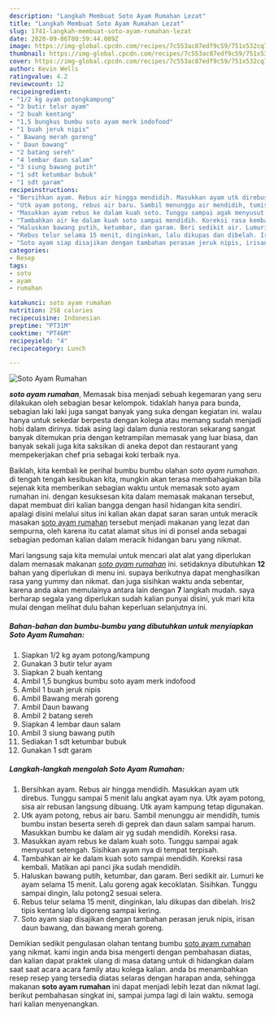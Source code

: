```yaml
---
description: "Langkah Membuat Soto Ayam Rumahan Lezat"
title: "Langkah Membuat Soto Ayam Rumahan Lezat"
slug: 1741-langkah-membuat-soto-ayam-rumahan-lezat
date: 2020-09-06T00:59:44.089Z
image: https://img-global.cpcdn.com/recipes/7c553ac87edf9c59/751x532cq70/soto-ayam-rumahan-foto-resep-utama.jpg
thumbnail: https://img-global.cpcdn.com/recipes/7c553ac87edf9c59/751x532cq70/soto-ayam-rumahan-foto-resep-utama.jpg
cover: https://img-global.cpcdn.com/recipes/7c553ac87edf9c59/751x532cq70/soto-ayam-rumahan-foto-resep-utama.jpg
author: Kevin Wells
ratingvalue: 4.2
reviewcount: 12
recipeingredient:
- "1/2 kg ayam potongkampung"
- "3 butir telur ayam"
- "2 buah kentang"
- "1,5 bungkus bumbu soto ayam merk indofood"
- "1 buah jeruk nipis"
- " Bawang merah goreng"
- " Daun bawang"
- "2 batang sereh"
- "4 lembar daun salam"
- "3 siung bawang putih"
- "1 sdt ketumbar bubuk"
- "1 sdt garam"
recipeinstructions:
- "Bersihkan ayam. Rebus air hingga mendidih. Masukkan ayam utk direbus. Tunggu sampai 5 menit lalu angkat ayam nya. Utk ayam potong, sisa air rebusan langsung dibuang. Utk ayam kampung tetap digunakan."
- "Utk ayam potong, rebus air baru. Sambil menunggu air mendidih, tumis bumbu instan beserta sereh di geprek dan daun salam sampai harum. Masukkan bumbu ke dalam air yg sudah mendidih. Koreksi rasa."
- "Masukkan ayam rebus ke dalam kuah soto. Tunggu sampai agak menyusut setengah. Sisihkan ayam nya di tempat terpisah."
- "Tambahkan air ke dalam kuah soto sampai mendidih. Koreksi rasa kembali. Matikan api panci jika sudah mendidih."
- "Haluskan bawang putih, ketumbar, dan garam. Beri sedikit air. Lumuri ke ayam selama 15 menit. Lalu goreng agak kecoklatan. Sisihkan. Tunggu sampai dingin, lalu potong2 sesuai selera."
- "Rebus telur selama 15 menit, dinginkan, lalu dikupas dan dibelah. Iris2 tipis kentang lalu digoreng sampai kering."
- "Soto ayam siap disajikan dengan tambahan perasan jeruk nipis, irisan daun bawang, dan bawang merah goreng."
categories:
- Resep
tags:
- soto
- ayam
- rumahan

katakunci: soto ayam rumahan 
nutrition: 258 calories
recipecuisine: Indonesian
preptime: "PT31M"
cooktime: "PT46M"
recipeyield: "4"
recipecategory: Lunch

---
```



![Soto Ayam Rumahan](https://img-global.cpcdn.com/recipes/7c553ac87edf9c59/751x532cq70/soto-ayam-rumahan-foto-resep-utama.jpg)

<b><i>soto ayam rumahan</i></b>, Memasak bisa menjadi sebuah kegemaran yang seru dilakukan oleh sebagian besar kelompok. tidaklah hanya para bunda, sebagian laki laki juga sangat banyak yang suka dengan kegiatan ini. walau hanya untuk sekedar berpesta dengan kolega atau memang sudah menjadi hobi dalam dirinya. tidak asing lagi dalam dunia restoran sekarang sangat banyak ditemukan pria dengan ketrampilan memasak yang luar biasa, dan banyak sekali juga kita saksikan di aneka depot dan restaurant yang mempekerjakan chef pria sebagai koki terbaik nya.

Baiklah, kita kembali ke perihal bumbu bumbu olahan <i>soto ayam rumahan</i>. di tengah tengah kesibukan kita, mungkin akan terasa membahagiakan bila sejenak kita memberikan sebagian waktu untuk memasak soto ayam rumahan ini. dengan kesuksesan kita dalam memasak makanan tersebut, dapat membuat diri kalian bangga dengan hasil hidangan kita sendiri. apalagi disini melalui situs ini kalian akan dapat saran saran untuk meracik masakan <u>soto ayam rumahan</u> tersebut menjadi makanan yang lezat dan sempurna, oleh karena itu catat alamat situs ini di ponsel anda sebagai sebagian pedoman kalian dalam meracik hidangan baru yang nikmat.




Mari langsung saja kita memulai untuk mencari alat alat yang diperlukan dalam memasak makanan <u><i>soto ayam rumahan</i></u> ini. setidaknya dibutuhkan <b>12</b> bahan yang diperlukan di menu ini. supaya berikutnya dapat menghasilkan rasa yang yummy dan nikmat. dan juga sisihkan waktu anda sebentar, karena anda akan memulainya antara lain dengan <b>7</b> langkah mudah. saya berharap segala yang diperlukan sudah kalian punyai disini, yuk mari kita mulai dengan melihat dulu bahan keperluan selanjutnya ini.

<!--inarticleads1-->

##### Bahan-bahan dan bumbu-bumbu yang dibutuhkan untuk menyiapkan Soto Ayam Rumahan:

1. Siapkan 1/2 kg ayam potong/kampung
1. Gunakan 3 butir telur ayam
1. Siapkan 2 buah kentang
1. Ambil 1,5 bungkus bumbu soto ayam merk indofood
1. Ambil 1 buah jeruk nipis
1. Ambil  Bawang merah goreng
1. Ambil  Daun bawang
1. Ambil 2 batang sereh
1. Siapkan 4 lembar daun salam
1. Ambil 3 siung bawang putih
1. Sediakan 1 sdt ketumbar bubuk
1. Gunakan 1 sdt garam




<!--inarticleads2-->

##### Langkah-langkah mengolah Soto Ayam Rumahan:

1. Bersihkan ayam. Rebus air hingga mendidih. Masukkan ayam utk direbus. Tunggu sampai 5 menit lalu angkat ayam nya. Utk ayam potong, sisa air rebusan langsung dibuang. Utk ayam kampung tetap digunakan.
1. Utk ayam potong, rebus air baru. Sambil menunggu air mendidih, tumis bumbu instan beserta sereh di geprek dan daun salam sampai harum. Masukkan bumbu ke dalam air yg sudah mendidih. Koreksi rasa.
1. Masukkan ayam rebus ke dalam kuah soto. Tunggu sampai agak menyusut setengah. Sisihkan ayam nya di tempat terpisah.
1. Tambahkan air ke dalam kuah soto sampai mendidih. Koreksi rasa kembali. Matikan api panci jika sudah mendidih.
1. Haluskan bawang putih, ketumbar, dan garam. Beri sedikit air. Lumuri ke ayam selama 15 menit. Lalu goreng agak kecoklatan. Sisihkan. Tunggu sampai dingin, lalu potong2 sesuai selera.
1. Rebus telur selama 15 menit, dinginkan, lalu dikupas dan dibelah. Iris2 tipis kentang lalu digoreng sampai kering.
1. Soto ayam siap disajikan dengan tambahan perasan jeruk nipis, irisan daun bawang, dan bawang merah goreng.




Demikian sedikit pengulasan olahan tentang bumbu <u>soto ayam rumahan</u> yang nikmat. kami ingin anda bisa mengerti dengan pembahasan diatas, dan kalian dapat praktek ulang di masa datang untuk di hidangkan dalam saat saat acara acara family atau kolega kalian. anda bs menambahkan resep resep yang tersedia diatas selaras dengan harapan anda, sehingga makanan <b>soto ayam rumahan</b> ini dapat menjadi lebih lezat dan nikmat lagi. berikut pembahasan singkat ini, sampai jumpa lagi di lain waktu. semoga hari kalian menyenangkan.
